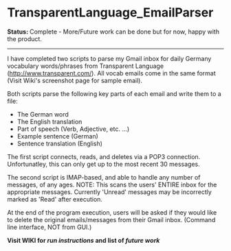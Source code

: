TransparentLanguage_EmailParser
===============================

<b>Status: </b>Complete - More/Future work can be done but for now, happy with the product.

---------------------------------

I have completed two scripts to parse my Gmail inbox for daily Germany vocabulary words/phrases from Transparent Language 
(http://www.transparent.com/). All vocab emails come in the same format (Visit Wiki's screenshot page for sample email).

Both scripts parse the following key parts of each email and write them to a file:
  * The German word
  * The English translation
  * Part of speech (Verb, Adjective, etc. ...)
  * Example sentence (German)
  * Sentence translation (English)

The first script connects, reads, and deletes via a POP3 connection. Unfortunatley, this can only get up to the most
recent 30 messages.

The second script is IMAP-based, and able to handle any number of messages, of any ages. NOTE: This scans the users' ENTIRE 
inbox for the appropriate messages. Currently 'Unread' messages may be incorrectly marked as 'Read' after execution.

At the end of the program execution, users will be asked if they would like to delete the original emails/messages
from their Gmail inbox. (Command line interface, NOT from GUI.)

<b>Visit WIKI for _run instructions_ and list of _future work_</b>
